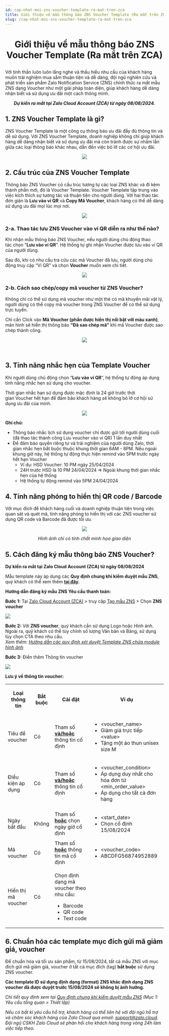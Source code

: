```yaml
---
id: cap-nhat-moi-zns-voucher-template-ra-mat-tren-zca
title: Giới thiệu về mẫu thông báo ZNS Voucher Template (Ra mắt trên ZCA)
slug: /cap-nhat-moi-zns-voucher-template-ra-mat-tren-zca
---
```


# <p align="center">Giới thiệu về mẫu thông báo ZNS Voucher Template (Ra mắt trên ZCA)</p>

Với tinh thần luôn luôn lắng nghe và thấu hiểu nhu cầu của khách hàng muốn trải nghiệm mua sắm thuận tiện và dễ dàng, đội ngũ nghiên cứu và phát triển sản phẩm Zalo Notification Service (ZNS) chính thức ra mắt mẫu ZNS dạng Voucher như một giải pháp toàn diện, giúp khách hàng dễ dàng nhận biết và sử dụng ưu đãi một cách thông minh.

**_<p align ="center">Dự kiến ra mắt tại Zalo Cloud Account (ZCA) từ ngày 08/08/2024.</p>_**

## 1. ZNS Voucher Template là gì?

ZNS Voucher Template là một công cụ thông báo ưu đãi đầy đủ thông tin và dễ sử dụng. Với ZNS Voucher Template, doanh nghiệp không chỉ giúp khách hàng dễ dàng nhận biết và sử dụng ưu đãi mà còn tránh được sự nhầm lẫn giữa các loại thông báo khác nhau, dẫn đến việc bỏ lỡ các cơ hội ưu đãi.

<p  align="center">
  <img src="https://stc-oa.zdn.vn/uploads/6c33e8889e245c4b72bb3f823b34aa7d.jpeg" />
</p>

## 2. Cấu trúc của ZNS Voucher Template

Thông báo ZNS Voucher có cấu trúc tương tự các loại ZNS khác và đi kèm thành phần mới, đó là Voucher Template. Voucher Template tập trung vào việc kích thích sự tương tác và thuận tiện cho người dùng. Với hai thao tác đơn giản là **Lưu vào ví QR** và **Copy Mã Voucher**, khách hàng có thể dễ dàng sử dụng ưu đãi mọi lúc mọi nơi.

<p  align="center">
  <img src="https://stc-oa.zdn.vn/uploads/e2670f0f397c44af09e3dbe75e8b49d5.jpeg" />
</p>
  
  
### 2-a. Thao tác lưu ZNS Voucher vào ví QR diễn ra như thế nào?

Khi nhận mẫu thông báo ZNS Voucher, nếu người dùng chủ động thao tác chọn "**Lưu vào ví QR**". Hệ thống tự ghi nhận Voucher được lưu vào ví QR của người dùng.

Sau đó, khi có nhu cầu tra cứu các mã Voucher đã lưu, người dùng chủ động truy cập “Ví QR” và chọn **Voucher** muốn xem chi tiết.

<p  align="center">
  <img src="https://stc-oa.zdn.vn/uploads/eef3a99a3aa9e08f72a480831d830944.jpeg" />
</p>

### 2-b. Cách sao chép/copy mã voucher từ ZNS Voucher?

Không chỉ có thể sử dụng mã voucher như một thẻ có mã khuyến mãi vật lý, người dùng có thể copy mã voucher trong ZNS Voucher để có thể sử dụng trực tuyến.

Chỉ cần Click vào **Mã Voucher (phần được hiển thị nổi bật với màu xanh)**, màn hình sẽ hiển thị thông báo **“Đã sao chép mã”** khi mã Voucher được sao chép thành công.

<p  align="center">
  <img src="https://stc-oa.zdn.vn/uploads/2dcf4000391375d3f67b80eff3ba92a4.png" />
</p>
 

## 3. Tính năng nhắc hẹn của Template Voucher

Khi người dùng chủ động chọn “**Lưu vào ví QR**”, hệ thống tự động áp dụng tính năng nhắc hẹn sử dụng cho voucher.

Thời gian nhắc hạn sử dụng được mặc định là 24 giờ trước thời gian Voucher hết hạn để đảm bảo khách hàng sẽ không bỏ lỡ cơ hội sử dụng ưu đãi của mình.

<p  align="center">
  <img src="https://stc-oa.zdn.vn/uploads/c45c62536419b46a172de3f1f0853b49.png" />
</p>

**Ghi chú:**

- Thông báo nhắc lịch sử dụng voucher chỉ được gửi tới người dùng cuối (đã thao tác thành công Lưu voucher vào ví QR) 1 lần duy nhất
- Để đảm bảo quyền riêng tư và trải nghiệm của người dùng Zalo, thời gian nhắc hẹn bắt buộc thuộc khung thời gian 6AM - 8PM. Nếu ngoài khung giờ này, hệ thống tự động thực hiện remind vào 5PM trước ngày hết hạn Voucher
  - Ví dụ: HSD Voucher: 10 PM ngày 25/04/2024
  - 24H trước HSD là 10 PM 24/04/2024 => Ngoài khung thời gian nhắc hẹn của hệ thống
  - Hệ thống tự động remind vào 5PM 24/04/2024

## 4. Tính năng phóng to hiển thị QR code / Barcode

Với mục đích để khách hàng cuối và doanh nghiệp thuận tiện trong việc quan sát và quét mã, tính năng phóng to hiển thị với các ZNS voucher sử dụng QR code và Barcode đã được tối ưu.

<p  align="center">
  <img src="https://stc-oa.zdn.vn/uploads/d5401e9907295fc0efa207fc4ee1a65e.png" />
</p>

_<p align="center">Hình ảnh chỉ có tính chất minh họa giao diện</p>_

## 5. Cách đăng ký mẫu thông báo ZNS Voucher?

**Dự kiến ra mắt tại Zalo Cloud Account (ZCA) từ ngày 08/08/2024**

Mẫu template này áp dụng các **Quy định chung khi kiểm duyệt mẫu ZNS**, quý khách có thể xem thêm [**tại đây**](https://zalo.cloud/news/quy-dinh-chung-khi-kiem-duyet-mau-tin-zns/baujzpyvjjrz7776m).

**Hướng dẫn đăng ký mẫu ZNS Yêu cầu thanh toán:**

**Bước 1:** Tại [Zalo Cloud Account (ZCA)](https://account.zalo.cloud/) > truy cập [Tạo mẫu ZNS](https://account.zalo.cloud/tool/zns/createTemplate) > Chọn **ZNS voucher**

![](https://stc-oa.zdn.vn/uploads/65258d42ad7117759ddb5921fe5e180c.png)

**Bước 2:** Với **ZNS voucher**, quý khách cần sử dụng Logo hoặc Hình ảnh. Ngoài ra, quý khách có thể tùy chỉnh số lượng Văn bản và Bảng, sử dụng tùy chọn CTA theo nhu cầu.  
_Xem thêm:_ [_Hướng dẫn các quy định xét duyệt Template ZNS chứa module hình ảnh_](https://zalo.cloud/news/huong-dan-cac-quy-dinh-xet-duyet-template-zns-chua-module-hinh-anh/wku44wybagbqwyrqy)

**Bước 3:** Điền thêm Thông tin voucher

![](https://stc-oa.zdn.vn/uploads/6c0e9da8f7fc3b76810ff38be44ecc89.png)

**Lưu ý về thông tin voucher:**

<div class="table">
<table><tbody><tr><td><p style="text-align:center;"><strong>Loại thông tin</strong></p></td><td><p style="text-align:center;"><strong>Bắt buộc</strong></p></td><td><p style="text-align:center;"><strong>Cài đặt</strong></p></td><td><p style="text-align:center;"><strong>Ví dụ</strong></p></td></tr><tr><td>Tiêu đề voucher</td><td>Có</td><td>Tham số <strong><u>và/hoặc</u></strong> thông tin cố định</td><td><ul><li>&lt;voucher_name&gt;</li><li>Giảm giá trực tiếp &lt;value&gt;</li><li>Tặng một áo thun unisex size M</li></ul></td></tr><tr><td>Điều kiện áp dụng</td><td>Có</td><td>Tham số <strong><u>và/hoặc</u></strong> thông tin cố định</td><td><ul><li>&lt;voucher_condition&gt;</li><li>Áp dụng duy nhất cho hóa đơn từ &lt;min_order_value&gt;</li><li>Áp dụng cho tất cả đơn hàng</li></ul></td></tr><tr><td>Ngày bắt đầu</td><td>Không</td><td>Tham số <strong><u>hoặc</u></strong> chọn ngày giờ cố định</td><td><ul><li>&lt;start_date&gt;</li><li>Chọn cố định 15/08/2024</li></ul></td></tr><tr><td>Mã voucher</td><td>Có</td><td>Tham số <strong><u>hoặc</u></strong> thông tin mã cố định</td><td><ul><li>&lt;voucher_code&gt;</li><li>ABCDFG56874952889</li></ul></td></tr><tr><td>Hiển thị mã voucher</td><td>Có</td><td><p>Chọn định dạng mã voucher theo nhu cầu:</p><ul><li>Barcode</li><li>QR code</li><li>Text code</li></ul></td><td>&nbsp;</td></tr></tbody></table>
</div>

## 6. Chuẩn hóa các template mục đích gửi mã giảm giá, voucher

Để chuẩn hóa và tối ưu sản phẩm, từ 15/08/2024, tất cả mẫu ZNS với mục đích gửi mã giảm giá, voucher ở tất cả mục đích (tag) **bắt buộc** sử dụng ZNS voucher.

**Các template ID sử dụng định dạng (format) ZNS khác định dạng ZNS voucher đã được duyệt trước 15/08/2024 sẽ không bị ảnh hưởng.**

_Chi tiết quy định xem tại_ [_Quy định chung khi kiểm duyệt mẫu ZNS_](https://zalo.cloud/news/quy-dinh-chung-khi-kiem-duyet-mau-tin-zns/baujzpyvjjrz7776m) _(Mục 1: Yêu cầu tổng quan > Thiết lập)_

_Nếu có bất kì yêu cầu hỗ trợ, khách hàng có thể liên hệ với đội ngũ hỗ trợ và chăm sóc khách hàng của Zalo Cloud qua email: support@zalo.cloud. Đội ngũ CSKH Zalo Cloud sẽ phản hồi cho khách hàng trong vòng 24h làm việc tiếp theo._
